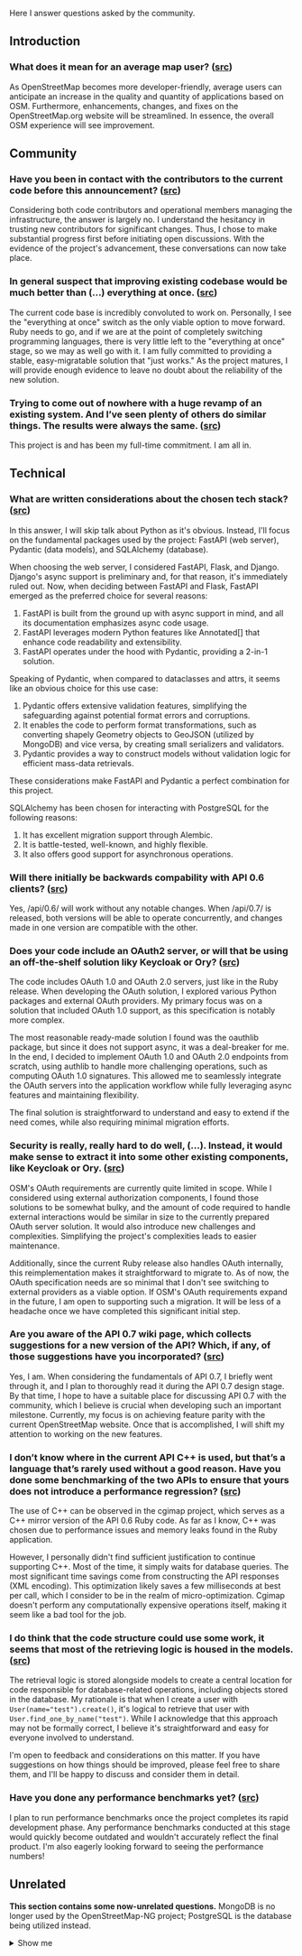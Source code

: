 Here I answer questions asked by the community.

## Introduction

### What does it mean for an average map user? ([src](https://community.openstreetmap.org/t/the-next-generation-of-openstreetmap-in-python/105621/7))

As OpenStreetMap becomes more developer-friendly, average users can anticipate an increase in the quality and quantity of applications based on OSM. Furthermore, enhancements, changes, and fixes on the OpenStreetMap.org website will be streamlined. In essence, the overall OSM experience will see improvement.

## Community

### Have you been in contact with the contributors to the current code before this announcement? ([src](https://community.openstreetmap.org/t/the-next-generation-of-openstreetmap-in-python/105621/2))

Considering both code contributors and operational members managing the infrastructure, the answer is largely no. I understand the hesitancy in trusting new contributors for significant changes. Thus, I chose to make substantial progress first before initiating open discussions. With the evidence of the project's advancement, these conversations can now take place.

### In general suspect that improving existing codebase would be much better than (...) everything at once. ([src](https://community.openstreetmap.org/t/the-next-generation-of-openstreetmap-in-python/105621/4))

The current code base is incredibly convoluted to work on. Personally, I see the "everything at once" switch as the only viable option to move forward. Ruby needs to go, and if we are at the point of completely switching programming languages, there is very little left to the "everything at once" stage, so we may as well go with it. I am fully committed to providing a stable, easy-migratable solution that "just works." As the project matures, I will provide enough evidence to leave no doubt about the reliability of the new solution.

### Trying to come out of nowhere with a huge revamp of an existing system. And I’ve seen plenty of others do similar things. The results were always the same. ([src](https://community.openstreetmap.org/t/the-next-generation-of-openstreetmap-in-python/105621/5))

This project is and has been my full-time commitment. I am all in.

## Technical

### What are written considerations about the chosen tech stack? ([src](https://community.openstreetmap.org/t/the-next-generation-of-openstreetmap-in-python/105621/3))

In this answer, I will skip talk about Python as it's obvious. Instead, I'll focus on the fundamental packages used by the project: FastAPI (web server), Pydantic (data models), and SQLAlchemy (database).

When choosing the web server, I considered FastAPI, Flask, and Django. Django's async support is preliminary and, for that reason, it's immediately ruled out. Now, when deciding between FastAPI and Flask, FastAPI emerged as the preferred choice for several reasons:

1. FastAPI is built from the ground up with async support in mind, and all its documentation emphasizes async code usage.
2. FastAPI leverages modern Python features like Annotated[] that enhance code readability and extensibility.
3. FastAPI operates under the hood with Pydantic, providing a 2-in-1 solution.

Speaking of Pydantic, when compared to dataclasses and attrs, it seems like an obvious choice for this use case:

1. Pydantic offers extensive validation features, simplifying the safeguarding against potential format errors and corruptions.
2. It enables the code to perform format transformations, such as converting shapely Geometry objects to GeoJSON (utilized by MongoDB) and vice versa, by creating small serializers and validators.
3. Pydantic provides a way to construct models without validation logic for efficient mass-data retrievals.

These considerations make FastAPI and Pydantic a perfect combination for this project.

SQLAlchemy has been chosen for interacting with PostgreSQL for the following reasons:

1. It has excellent migration support through Alembic.
2. It is battle-tested, well-known, and highly flexible.
3. It also offers good support for asynchronous operations.

### Will there initially be backwards compability with API 0.6 clients? ([src](https://community.openstreetmap.org/t/the-next-generation-of-openstreetmap-in-python/105621/2))

Yes, /api/0.6/ will work without any notable changes. When /api/0.7/ is released, both versions will be able to operate concurrently, and changes made in one version are compatible with the other.

### Does your code include an OAuth2 server, or will that be using an off-the-shelf solution liky Keycloak or Ory? ([src](https://community.openstreetmap.org/t/the-next-generation-of-openstreetmap-in-python/105621/2))

The code includes OAuth 1.0 and OAuth 2.0 servers, just like in the Ruby release. When developing the OAuth solution, I explored various Python packages and external OAuth providers. My primary focus was on a solution that included OAuth 1.0 support, as this specification is notably more complex.

The most reasonable ready-made solution I found was the oauthlib package, but since it does not support async, it was a deal-breaker for me. In the end, I decided to implement OAuth 1.0 and OAuth 2.0 endpoints from scratch, using authlib to handle more challenging operations, such as computing OAuth 1.0 signatures. This allowed me to seamlessly integrate the OAuth servers into the application workflow while fully leveraging async features and maintaining flexibility.

The final solution is straightforward to understand and easy to extend if the need comes, while also requiring minimal migration efforts.

### Security is really, really hard to do well, (...). Instead, it would make sense to extract it into some other existing components, like Keycloak or Ory. ([src](https://community.openstreetmap.org/t/the-next-generation-of-openstreetmap-in-python/105621/5))

OSM's OAuth requirements are currently quite limited in scope. While I considered using external authorization components, I found those solutions to be somewhat bulky, and the amount of code required to handle external interactions would be similar in size to the currently prepared OAuth server solution. It would also introduce new challenges and complexities. Simplifying the project's complexities leads to easier maintenance.

Additionally, since the current Ruby release also handles OAuth internally, this reimplementation makes it straightforward to migrate to. As of now, the OAuth specification needs are so minimal that I don't see switching to external providers as a viable option. If OSM's OAuth requirements expand in the future, I am open to supporting such a migration. It will be less of a headache once we have completed this significant initial step.

### Are you aware of the API 0.7 wiki page, which collects suggestions for a new version of the API? Which, if any, of those suggestions have you incorporated? ([src](https://community.openstreetmap.org/t/the-next-generation-of-openstreetmap-in-python/105621/2))

Yes, I am. When considering the fundamentals of API 0.7, I briefly went through it, and I plan to thoroughly read it during the API 0.7 design stage. By that time, I hope to have a suitable place for discussing API 0.7 with the community, which I believe is crucial when developing such an important milestone. Currently, my focus is on achieving feature parity with the current OpenStreetMap website. Once that is accomplished, I will shift my attention to working on the new features.

### I don’t know where in the current API C++ is used, but that’s a language that’s rarely used without a good reason. Have you done some benchmarking of the two APIs to ensure that yours does not introduce a performance regression? ([src](https://community.openstreetmap.org/t/the-next-generation-of-openstreetmap-in-python/105621/2))

The use of C++ can be observed in the cgimap project, which serves as a C++ mirror version of the API 0.6 Ruby code. As far as I know, C++ was chosen due to performance issues and memory leaks found in the Ruby application.

However, I personally didn't find sufficient justification to continue supporting C++. Most of the time, it simply waits for database queries. The most significant time savings come from constructing the API responses (XML encoding). This optimization likely saves a few milliseconds at best per call, which I consider to be in the realm of micro-optimization. Cgimap doesn't perform any computationally expensive operations itself, making it seem like a bad tool for the job.

### I do think that the code structure could use some work, it seems that most of the retrieving logic is housed in the models. ([src](https://community.openstreetmap.org/t/the-next-generation-of-openstreetmap-in-python/105621/3))

The retrieval logic is stored alongside models to create a central location for code responsible for database-related operations, including objects stored in the database. My rationale is that when I create a user with `User(name="test").create()`, it's logical to retrieve that user with `User.find_one_by_name("test")`. While I acknowledge that this approach may not be formally correct, I believe it's straightforward and easy for everyone involved to understand.

I'm open to feedback and considerations on this matter. If you have suggestions on how things should be improved, please feel free to share them, and I'll be happy to discuss and consider them in detail.

### Have you done any performance benchmarks yet? ([src](https://community.openstreetmap.org/t/the-next-generation-of-openstreetmap-in-python/105621/13))

I plan to run performance benchmarks once the project completes its rapid development phase. Any performance benchmarks conducted at this stage would quickly become outdated and wouldn't accurately reflect the final product. I'm also eagerly looking forward to seeing the performance numbers!

## Unrelated

**This section contains some now-unrelated questions.** MongoDB is no longer used by the OpenStreetMap-NG project; PostgreSQL is the database being utilized instead.

<details>
  <summary>Show me</summary>

### What is the technical reason for mowing away from PostgreSQL/PostGIS? I do not see an objective benefit that does outweight the work involved in migrating the database engine. ([src](https://community.openstreetmap.org/t/the-next-generation-of-openstreetmap-in-python/105621/2))

**Notice**: I am considering a switch to PostgreSQL having received the community feedback, I will post more updates soon!

I'll start with a short talk about my development style. I have always loved developing software, but for the majority of the time, I never really understood what exactly I loved so much about it. As I slowly transitioned to Python, something finally clicked. I don't care about micromanagement, I don't care about micro-optimizations; what I care about is having fun, exploring new ideas, and being flexible. I treat a piece of code like a fun puzzle to play with. Just as I fell in love with Python, I also fell in love with schema-less databases. Schema-less databases are fun to work on, making it easy to explore new ideas, innovate, and remain super flexible. I've finally found the perfect combination for creating fun software: Python + NoSQL.

The reason I don't find joy in SQL is the same reason I don't find joy in low-level languages like C++ or Rust. They all focus on matters that are not developer-centric but rather computer-centric. I fully understand and accept that there are valid reasons for using SQL (and C++/Rust) and that without them, we wouldn't be here. However, for the software I create, I don't find enough justification to force myself to use a schema-based design when it can run just as well without it, reducing many complexities in the code and being more friendly to newcomers.

With SQL, you have to know various abstract concepts like normalization and migration, but with NoSQL, you don't! With document databases, you simply work on a collection of JSON-like files. For these reasons, I want OSM-NG to move away from SQL to make it easy for anybody to contribute to the project.

To answer the second part of the question, the project is designed from the ground up with an easy migration process in mind. Database migration is the easy part in all of this! I value the time of others, and I will make sure that the transition is as smooth as possible.

#### Still not convinced?

How often have you encountered a mysterious chunk of SQL code? SQL code tends to become monolithic and challenging to modify. Analyzing SQL code blocks properly demands significant focus and often leads to extended debugging sessions. In contrast, MongoDB syntax is sequential, easy to follow, and straightforward to understand, even when reading it for the first time.

### Have you stress tested and compared performance of existing SQL setup with your MongoDB idea? ([src](https://community.openstreetmap.org/t/the-next-generation-of-openstreetmap-in-python/105621/4))

I will the moment when the application is operational. It still requires a few weeks of work to reach that stage (see roadmap). I do not expect any surprises; I anticipate the application to run as fast, if not faster, compared to the current release.

### MongoDB is not open-source. ([src](https://community.openstreetmap.org/t/the-next-generation-of-openstreetmap-in-python/105621/4))

The MongoDB Community Edition, a source-open database, is licensed under the Server-Side Public License (SSPL). While SSPL is a derivative of GPL and introduces some additional terms, these are mainly relevant for projects offering MongoDB as a service. For the vast majority of users, especially those focused on OSM operations, these additional terms won't impact their usage.

When you host your own OpenStreetMap instance and aren't offering MongoDB services externally, it's much like running a GPL-licensed database. Only when you decide to provide MongoDB services to others do the SSPL terms come into play.

</details>
